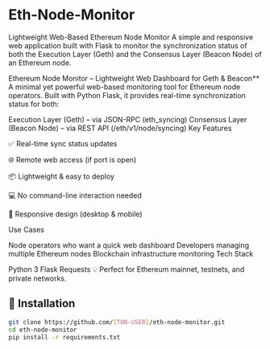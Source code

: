 # Eth-Node-Monitor
Lightweight Web-Based Ethereum Node Monitor  A simple and responsive web application built with Flask to monitor the synchronization status of both the Execution Layer (Geth) and the Consensus Layer (Beacon Node) of an Ethereum node. 

Ethereum Node Monitor – Lightweight Web Dashboard for Geth & Beacon**
A minimal yet powerful web-based monitoring tool for Ethereum node operators.
Built with Python Flask, it provides real-time synchronization status for both:

Execution Layer (Geth) – via JSON-RPC (eth_syncing)
Consensus Layer (Beacon Node) – via REST API (/eth/v1/node/syncing)
Key Features

✅ Real-time sync status updates

🌐 Remote web access (if port is open)

📦 Lightweight & easy to deploy

💻 No command-line interaction needed

📱 Responsive design (desktop & mobile)

Use Cases

Node operators who want a quick web dashboard
Developers managing multiple Ethereum nodes
Blockchain infrastructure monitoring
Tech Stack

Python 3
Flask
Requests
💡 Perfect for Ethereum mainnet, testnets, and private networks.



## 🚀 Installation
```bash
git clone https://github.com/[TON-USER]/eth-node-monitor.git
cd eth-node-monitor
pip install -r requirements.txt



